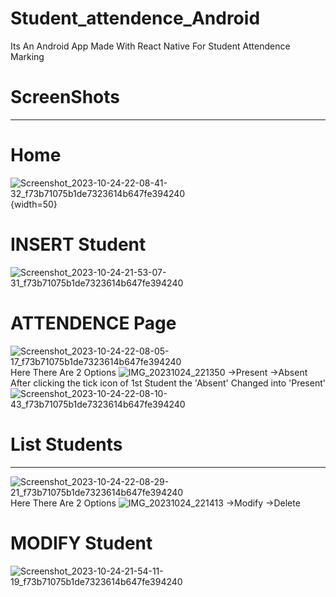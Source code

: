 # Student_attendence_Android
Its An Android App Made With React Native For Student Attendence Marking 

# ScreenShots
--------------

# Home
![Screenshot_2023-10-24-22-08-41-32_f73b71075b1de7323614b647fe394240](https://github.com/MUHAMMED-BILAL-KS/Student_attendence_Android/assets/112198429/3e78c350-9aed-480c-9ca0-387b3b99d29f){width=50}

# INSERT Student
![Screenshot_2023-10-24-21-53-07-31_f73b71075b1de7323614b647fe394240](https://github.com/MUHAMMED-BILAL-KS/Student_attendence_Android/assets/112198429/abb73f87-f750-4f26-87b0-ce4d5ffd4841)

# ATTENDENCE Page
![Screenshot_2023-10-24-22-08-05-17_f73b71075b1de7323614b647fe394240](https://github.com/MUHAMMED-BILAL-KS/Student_attendence_Android/assets/112198429/91eb6ac2-ed34-46e0-b22a-5bc95022b936)
Here There Are 2 Options 
![IMG_20231024_221350](https://github.com/MUHAMMED-BILAL-KS/Student_attendence_Android/assets/112198429/50c07a63-b86d-4e54-8690-f33aef99ffa5)
->Present 
->Absent
After clicking the tick icon of 1st Student the 'Absent' Changed into 'Present'
![Screenshot_2023-10-24-22-08-10-43_f73b71075b1de7323614b647fe394240](https://github.com/MUHAMMED-BILAL-KS/Student_attendence_Android/assets/112198429/afe7c9fd-50a5-44d3-bc67-d8bd7cc16404)

# List Students
---------------
![Screenshot_2023-10-24-22-08-29-21_f73b71075b1de7323614b647fe394240](https://github.com/MUHAMMED-BILAL-KS/Student_attendence_Android/assets/112198429/ca3e20c0-434c-42d0-82bc-3dce11a55e3f)
Here There Are 2 Options
![IMG_20231024_221413](https://github.com/MUHAMMED-BILAL-KS/Student_attendence_Android/assets/112198429/efccaaaf-781b-46f6-860f-a00003351f2e)
->Modify
->Delete

# MODIFY Student
![Screenshot_2023-10-24-21-54-11-19_f73b71075b1de7323614b647fe394240](https://github.com/MUHAMMED-BILAL-KS/Student_attendence_Android/assets/112198429/72692e12-a6e6-4b23-a247-c5741c57e6b7)
